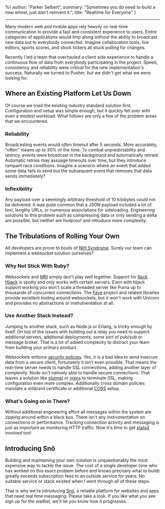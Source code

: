 %{
  author: "Parker Selbert",
  summary: "Sometimes you do need to build a new wheel, just don't reinvent it.",
  title: "Realtime for Everyone"
}

---

Many modern web and mobile apps rely heavily on real-time communication to
provide a fast and consistent experience to users. Entire categories of
applications would limp along without the ability to broadcast new data out to
everybody connected. Imagine collaboration tools, live editors, sports scores,
and stock tickers all stuck polling for changes.

Recently I led a team that overhauled a client side experience to handle a
continuous flow of data from everybody participating in the project. Speed,
consistency and reliability were critical for the new implementation's success.
Naturally we turned to Pusher, but we didn't get what we were looking for.

## Where an Existing Platform Let Us Down

Of course we tried the existing industry standard solution first. Configuration
and setup was simple enough, but it quickly fell over with even a modest
workload. What follows are only a few of the problem areas that we encountered.

### Reliability

Broadcasting events would *often* timeout after 5 seconds. More accurately,
"often" means up to 30% of the time. To combat unpredictability and latency,
events were broadcast in the background and automatically retried. Automatic
retries may assuage timeouts over time, but they introduce rampant race
conditions. Imagine a scenario where an event that added some data fails to send
but the subsequent event that removes that data sends immediately?

### Inflexibility

Any payload over a seemingly arbitrary threshold of 10 kilobytes could not be
delivered. It was quite common that a JSON payload included a lot of text,
lengthy URLs, or numerous associations for sideloading. Engineering solutions
to this problem such as compressing data or only sending a delta are possible,
but neither are foolproof and introduce more complexity.

## The Tribulations of Rolling Your Own

All developers are prone to bouts of [NIH Syndrome][nih]. Surely our team can
implement a websocket solution ourselves?

### Why Not Stick With Ruby?

Websockets and [MRI][mri] simply don't play well together. Support for [Rack
Hijack][hijack] is spotty and only works with certain servers. Even with hijack
support working you won't scale a threaded server like Puma up to thousands of
concurrent connections. The [Faye][faye] project and related libraries provide
excellent tooling around websockets, but it won't work with Unicorn and provides
no abstractions or instrumentation at all.

### Use Another Stack Instead?

Jumping to another stack, such as Node.js or Erlang, is tricky enough by itself.
On top of the issues with building out a relay you need to support additional
servers, additional deployments, some sort of pub/sub or message broker. That is
a lot of added complexity to distract your team from building your primary
product.

Websockets enforce [security policies][wssec]. Yes, it is a bad idea to send
insecure data from a secure client, fortunately it isn't even possible. That
means the real-time server needs to handle SSL connections, adding another layer
of complexity. Node isn't natively able to handle secure connections. That
leaves a solution like [stunnel][stunnel] or [nginx][nginxssl] to terminate SSL,
making configuration even more complex. Additionally cross domain policies
mandate a wildcard certificate or additional [CORS][cors] setup.

### What's Going on in There?

Without additional engineering effort all messages within the system are zipping
around within a black box. There isn't any instrumentation on connections or
performance. Tracking connection activity and messaging is just as important as
monitoring HTTP traffic. Now it's time to get [statsd][statsd] involved too!

## Introducing Snö

Building and maintaining your own solution is unquestionably the most expensive
way to tackle the issue. The cost of a single developer (one who has worked on
this exact problem before and knows precisely what to build) greatly exceeds
subscription fees to an outside service for years. No suitable service or stack
existed when I went through all of these steps.

That is why we're introducing [Snö][sno], a reliable platform for websites and
apps that need real time messaging. Please take a look. If you like what you see
sign up for the waitlist, we'll let you know how it progresses.

[mri]: https://en.wikipedia.org/wiki/Ruby_MRI
[hijack]: https://github.com/rack/rack/pull/481
[faye]: http://faye.jcoglan.com/ruby/websockets.html
[wssec]: http://blog.kaazing.com/2012/02/28/html5-websocket-security-is-strong/
[stunnel]: https://www.stunnel.org/index.html
[nginxssl]: http://nginx.com/resources/admin-guide/nginx-ssl-termination/
[cors]: https://en.wikipedia.org/wiki/Cross-origin_resource_sharing
[statsd]: https://github.com/etsy/statsd
[sno]: http://snoapp.io
[nih]: https://en.wikipedia.org/wiki/Not_invented_here
